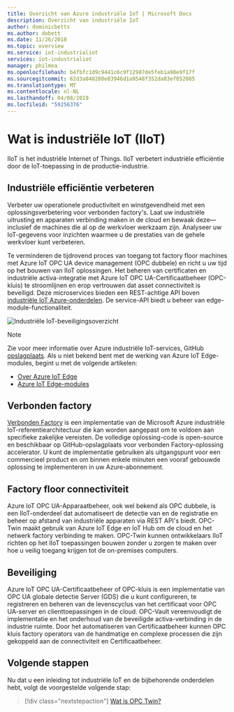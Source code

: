 ```yaml
---
title: Overzicht van Azure industriële IoT | Microsoft Docs
description: Overzicht van industriële IoT
author: dominicbetts
ms.author: dobett
ms.date: 11/26/2018
ms.topic: overview
ms.service: iot-industrialiot
services: iot-industrialiot
manager: philmea
ms.openlocfilehash: b4fbfc1d9c9441c6c9f12987de5feb1a90e9f17f
ms.sourcegitcommit: 62d3a040280e83946d1a9548f352da83ef852085
ms.translationtype: MT
ms.contentlocale: nl-NL
ms.lasthandoff: 04/08/2019
ms.locfileid: "59256376"
---
```

# <a name="what-is-industrial-iot-iiot"></a>Wat is industriële IoT (IIoT)

IIoT is het industriële Internet of Things. IIoT verbetert industriële efficiëntie door de IoT-toepassing in de productie-industrie. 

## <a name="improve-industrial-efficiencies"></a>Industriële efficiëntie verbeteren

Verbeter uw operationele productiviteit en winstgevendheid met een oplossingsverbetering voor verbonden factory's. Laat uw industriële uitrusting en apparaten verbinding maken in de cloud en bewaak deze—inclusief de machines die al op de werkvloer werkzaam zijn. Analyseer uw IoT-gegevens voor inzichten waarmee u de prestaties van de gehele werkvloer kunt verbeteren.

Te verminderen de tijdrovend proces van toegang tot factory floor machines met Azure IoT OPC UA device management (OPC dubbele) en richt u uw tijd op het bouwen van IIoT oplossingen. Het beheren van certificaten en industriële activa-integratie met Azure IoT OPC UA-Certificaatbeheer (OPC-kluis) te stroomlijnen en erop vertrouwen dat asset connectiviteit is beveiligd. Deze microservices bieden een REST-achtige API boven [industriële IoT Azure-onderdelen](https://github.com/Azure/azure-iiot-opc-ua). De service-API biedt u beheer van edge-module-functionaliteit. 

![Industriële IoT-beveiligingsoverzicht](media/overview-iot-industrial/overview.png)

> [!NOTE]
> Zie voor meer informatie over Azure industriële IoT-services, GitHub [opslagplaats](https://github.com/Azure/azure-iiot-services).
Als u niet bekend bent met de werking van Azure IoT Edge-modules, begint u met de volgende artikelen:
- [Over Azure IoT Edge](../iot-edge/about-iot-edge.md)
- [Azure IoT Edge-modules](../iot-edge/iot-edge-modules.md)

## <a name="connected-factory"></a>Verbonden factory

[Verbonden Factory](../iot-accelerators/iot-accelerators-connected-factory-features.md) is een implementatie van de Microsoft Azure industriële IoT-referentiearchitectuur die kan worden aangepast om te voldoen aan specifieke zakelijke vereisten. De volledige oplossing-code is open-source en beschikbaar op GitHub-opslagplaats voor verbonden Factory-oplossing accelerator. U kunt de implementatie gebruiken als uitgangspunt voor een commercieel product en om binnen enkele minuten een vooraf gebouwde oplossing te implementeren in uw Azure-abonnement. 

## <a name="factory-floor-connectivity"></a>Factory floor connectiviteit

Azure IoT OPC UA-Apparaatbeheer, ook wel bekend als OPC dubbele, is een IIoT-onderdeel dat automatiseert de detectie van en de registratie en beheer op afstand van industriële apparaten via REST API's biedt. OPC-Twin maakt gebruik van Azure IoT Edge en IoT Hub om de cloud en het netwerk factory verbinding te maken. OPC-Twin kunnen ontwikkelaars IIoT richten op het IIoT toepassingen bouwen zonder u zorgen te maken over hoe u veilig toegang krijgen tot de on-premises computers.

## <a name="security"></a>Beveiliging

Azure IoT OPC UA-Certificaatbeheer of OPC-kluis is een implementatie van OPC UA globale detectie Server (GDS) die u kunt configureren, te registreren en beheren van de levenscyclus van het certificaat voor OPC UA-server en clienttoepassingen in de cloud. OPC-Vault vereenvoudigt de implementatie en het onderhoud van de beveiligde activa-verbinding in de industrie ruimte. Door het automatiseren van Certificaatbeheer kunnen OPC kluis factory operators van de handmatige en complexe processen die zijn gekoppeld aan de connectiviteit en Certificaatbeheer.

## <a name="next-steps"></a>Volgende stappen

Nu dat u een inleiding tot industriële IoT en de bijbehorende onderdelen hebt, volgt de voorgestelde volgende stap:

> [!div class="nextstepaction"]
> [Wat is OPC Twin?](overview-opc-twin.md)
